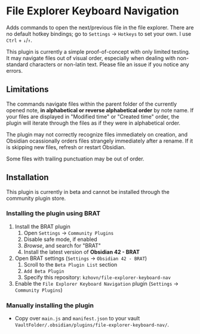 # File Explorer Keyboard Navigation

Adds commands to open the next/previous file in the file explorer. There are no default hotkey bindings; go to `Settings` -> `Hotkeys` to set your own. I use `Ctrl` + `↓`/`↑`.

This plugin is currently a simple proof-of-concept with only limited testing. It may navigate files out of visual order, especially when dealing with non-standard characters or non-latin text. Please file an issue if you notice any errors.

## Limitations
The commands navigate files within the parent folder of the currently opened note, **in alphabetical or reverse alphabetical order** by note name. If your files are displayed in "Modified time" or "Created time" order, the plugin will iterate through the files as if they were in alphabetical order.

The plugin may not correctly recognize files immediately on creation, and Obsidian ocassionally orders files strangely immediately after a rename. If it is skipping new files, refresh or restart Obsidian.

Some files with trailing punctuation may be out of order.

## Installation

This plugin is currently in beta and cannot be installed through the community plugin store.

### Installing the plugin using BRAT

1. Install the BRAT plugin
    1. Open `Settings` -> `Community Plugins`
    2. Disable safe mode, if enabled
    3. *Browse*, and search for "BRAT"
    4. Install the latest version of **Obsidian 42 - BRAT**
2. Open BRAT settings (`Settings` -> `Obsidian 42 - BRAT`)
    1. Scroll to the `Beta Plugin List` section
    2. `Add Beta Plugin`
    3. Specify this repository: `kzhovn/file-explorer-keyboard-nav`
3. Enable the `File Explorer Keyboard Navigation` plugin (`Settings` -> `Community Plugins`)

### Manually installing the plugin

- Copy over `main.js` and `manifest.json` to your vault `VaultFolder/.obsidian/plugins/file-explorer-keyboard-nav/`.